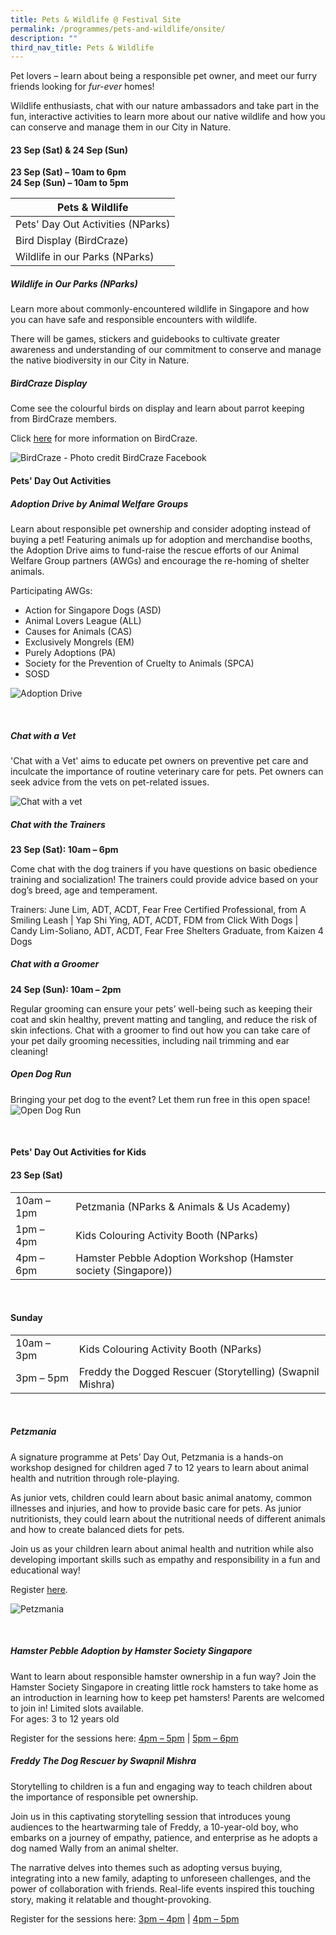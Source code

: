 ```yaml
---
title: Pets & Wildlife @ Festival Site
permalink: /programmes/pets-and-wildlife/onsite/
description: ""
third_nav_title: Pets & Wildlife
---
```

Pet lovers – learn about being a responsible pet owner, and meet our furry friends looking for *fur-ever* homes!

Wildlife enthusiasts, chat with our nature ambassadors and take part in the fun, interactive activities to learn more about our native wildlife and how you can conserve and manage them in our City in Nature.



#### 23 Sep (Sat) &amp; 24 Sep (Sun) <br>
**23 Sep (Sat) – 10am to 6pm**  
**24 Sep (Sun) – 10am to 5pm**


| Pets &amp; Wildlife |
| -------- |
| Pets' Day Out Activities (NParks) |
| Bird Display (BirdCraze) |
| Wildlife in our Parks (NParks) |

##### **Wildlife in Our Parks (NParks)** <br>
Learn more about commonly-encountered wildlife in Singapore and how you can have safe and responsible encounters with wildlife.

There will be games, stickers and guidebooks to cultivate greater awareness and understanding of our commitment to conserve and manage the native biodiversity in our City in Nature.


##### **BirdCraze Display** <br>
Come see the colourful birds on display and learn about parrot keeping from BirdCraze members. 

Click [here](https://www.facebook.com/groups/BirdCraze.sg) for more information on BirdCraze.

![BirdCraze - Photo credit BirdCraze Facebook](/images/birdcraze%20fb%20photo.jpeg)



#### Pets'  Day Out Activities

##### **Adoption Drive by Animal Welfare Groups** <br> 

Learn about responsible pet ownership and consider adopting instead of buying a pet! Featuring animals up for adoption and merchandise booths, the Adoption Drive aims to fund-raise the rescue efforts of our Animal Welfare Group partners (AWGs) and encourage the re-homing of shelter animals.

Participating AWGs: 
* Action for Singapore Dogs (ASD)
* Animal Lovers League (ALL)
* Causes for Animals (CAS)
* Exclusively Mongrels (EM)
* Purely Adoptions (PA)
* Society for the Prevention of Cruelty to Animals (SPCA)  
* SOSD

![Adoption Drive](/images/adoption%20drive.jpg)

<br>

##### **Chat with a Vet** <br> 

'Chat with a Vet' aims to educate pet owners on preventive pet&nbsp;care and inculcate the importance of routine&nbsp;veterinary care for pets. Pet owners can seek advice from the vets on pet-related issues.

![Chat with a vet](/images/chat%20with%20a%20vet%202.jpg)

##### **Chat with the Trainers** 
**23 Sep (Sat): 10am – 6pm**

Come chat with the dog trainers if you have questions on basic obedience training and socialization! The trainers could provide advice based on your dog’s breed, age and temperament.

Trainers: June Lim, ADT, ACDT, Fear Free Certified Professional, from A Smiling Leash | Yap Shi Ying, ADT, ACDT, FDM from Click With Dogs | Candy Lim-Soliano, ADT, ACDT, Fear Free Shelters Graduate, from Kaizen 4 Dogs

##### **Chat with a Groomer** <br> 
**24 Sep (Sun): 10am – 2pm**

Regular grooming can ensure your pets’ well-being such as keeping their coat and skin healthy, prevent matting and tangling, and reduce the risk of skin infections. Chat with a groomer to find out how you can take care of your pet daily grooming necessities, including nail trimming and ear cleaning!


##### **Open Dog Run** <br> 
Bringing your pet dog to the event? Let them run free in this open space!
![Open Dog Run](/images/dog%20run.jpg)

<br>


#### Pets' Day Out Activities for Kids

#### 23 Sep (Sat)

|   |  |
| -------- | -------- | 
| 10am – 1pm     | Petzmania (NParks &amp; Animals &amp; Us Academy) | 
| 1pm – 4pm | Kids Colouring Activity Booth (NParks) |
4pm – 6pm | Hamster Pebble Adoption Workshop (Hamster society (Singapore)) |

<br>

#### Sunday

|   |  |
| -------- | -------- | 
| 10am – 3pm | Kids Colouring Activity Booth (NParks) |
| 3pm – 5pm | Freddy the Dogged Rescuer (Storytelling) (Swapnil Mishra) |

<br>

##### **Petzmania** <br> 

A signature programme at Pets’ Day Out, Petzmania is a hands-on workshop designed for children aged 7 to 12 years to learn about animal health and nutrition through role-playing.

As junior vets, children could learn about basic animal anatomy, common illnesses and injuries, and how to provide basic care for pets. As junior nutritionists, they could learn about the nutritional needs of different animals and how to create balanced diets for pets.

Join us as your children learn about animal health and nutrition while also developing important skills such as empathy and responsibility in a fun and educational way!

Register [here](https://go.gov.sg/petzmania23sep2023).

![Petzmania](/images/petzmania.JPG)


<br>

##### **Hamster Pebble Adoption by Hamster Society Singapore** <br> 

Want to learn about responsible hamster ownership in a fun way? Join the Hamster Society Singapore in creating little rock hamsters to take home as an introduction in learning how to keep pet hamsters! Parents are welcomed to join in! Limited slots available.
<br> For ages: 3 to 12 years old
<br> 

Register for the sessions here:
[4pm – 5pm](https://go.gov.sg/pebblehamster4pm) | [5pm – 6pm](https://go.gov.sg/pebblehamster5pm)


##### **Freddy The Dog Rescuer by Swapnil Mishra**<br>

Storytelling to children is a fun and engaging way to teach children about the importance of responsible pet ownership. 

Join us in this captivating storytelling session that introduces young audiences to the heartwarming tale of Freddy, a 10-year-old boy, who embarks on a journey of empathy, patience, and enterprise as he adopts a dog named Wally from an animal shelter. 

The narrative delves into themes such as adopting versus buying, integrating into a new family, adapting to unforeseen challenges, and the power of collaboration with friends. Real-life events inspired this touching story, making it relatable and thought-provoking.

Register for the sessions here:
[3pm – 4pm](https://go.gov.sg/freddystorytelling3pm) | [4pm – 5pm](https://go.gov.sg/freddystorytelling4pm)